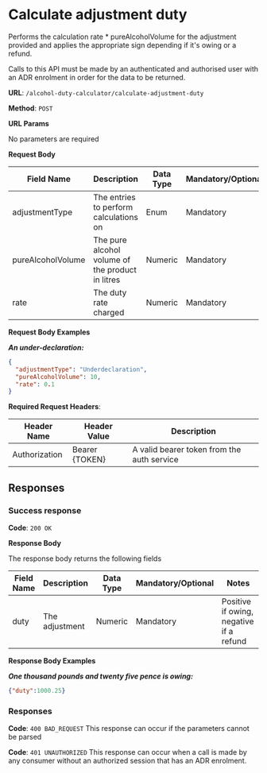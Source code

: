 # Calculate adjustment duty

Performs the calculation rate * pureAlcoholVolume for the adjustment provided and applies the appropriate sign depending if it's owing or a refund.

Calls to this API must be made by an authenticated and authorised user with an ADR enrolment in order for the data to be returned.

**URL**: `/alcohol-duty-calculator/calculate-adjustment-duty`

**Method**: `POST`

**URL Params**

No parameters are required

**Request Body**

| Field Name                  | Description                                      | Data Type | Mandatory/Optional | Notes                                                                          |
|-----------------------------|--------------------------------------------------|-----------|--------------------|--------------------------------------------------------------------------------|
| adjustmentType              | The entries to perform calculations on           | Enum      | Mandatory          | Underdeclaration, Overdeclaration, Spoilt, RepackagedDraughtProducts, Drawback |
| pureAlcoholVolume           | The pure alcohol volume of the product in litres | Numeric   | Mandatory          |                                                                                |
| rate                        | The duty rate charged                            | Numeric   | Mandatory          |                                                                                |

**Request Body Examples**

***An under-declaration:***
```json
{
  "adjustmentType": "Underdeclaration",
  "pureAlcoholVolume": 10,
  "rate": 0.1
}
```

**Required Request Headers**:

| Header Name   | Header Value   | Description                                |
|---------------|----------------|--------------------------------------------|
| Authorization | Bearer {TOKEN} | A valid bearer token from the auth service |

## Responses

### Success response

**Code**: `200 OK`

**Response Body**

The response body returns the following fields

| Field Name | Description     | Data Type | Mandatory/Optional | Notes                                   |
|------------|-----------------|-----------|--------------------|-----------------------------------------|
| duty       | The adjustment  | Numeric   | Mandatory          | Positive if owing, negative if a refund |

**Response Body Examples**

***One thousand pounds and twenty five pence is owing:***

```json
{"duty":1000.25}
```

### Responses

**Code**: `400 BAD_REQUEST`
This response can occur if the parameters cannot be parsed

**Code**: `401 UNAUTHORIZED`
This response can occur when a call is made by any consumer without an authorized session that has an ADR enrolment.